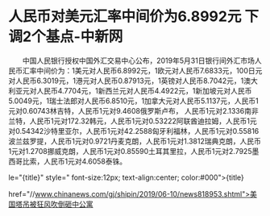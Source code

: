 # 人民币对美元汇率中间价为6.8992元 下调2个基点-中新网

　　中国人民银行授权中国外汇交易中心公布，2019年5月31日银行间外汇市场人民币汇率中间价为：1美元对人民币6.8992元，1欧元对人民币7.6833元，100日元对人民币6.3019元，1港元对人民币0.87913元，1英镑对人民币8.7042元，1澳大利亚元对人民币4.7704元，1新西兰元对人民币4.4922元，1新加坡元对人民币5.0049元，1瑞士法郎对人民币6.8510元，1加拿大元对人民币5.1137元，人民币1元对0.60743林吉特，人民币1元对9.4608俄罗斯卢布， 人民币1元对2.1336南非兰特，人民币1元对172.32韩元，人民币1元对0.53222阿联酋迪拉姆，人民币1元对0.54342沙特里亚尔，人民币1元对42.2588匈牙利福林，人民币1元对0.55816波兰兹罗提，人民币1元对0.9721丹麦克朗，人民币1元对1.3812瑞典克朗，人民币1元对1.2708挪威克朗，人民币1元对0.85590土耳其里拉，人民币1元对2.7925墨西哥比索，人民币1元对4.6058泰铢。

le="{title}" style=" font-size:12px; text-align:center; color:#000">{title}

href="//www.chinanews.com/gj/shipin/2019/06-10/news818953.shtml">美国塔吊被狂风吹倒砸中公寓
